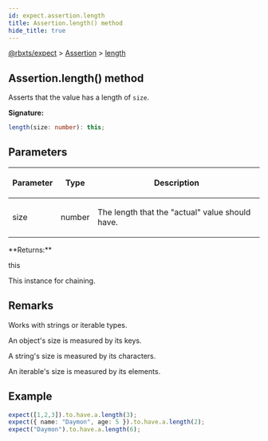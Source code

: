 ```yaml
---
id: expect.assertion.length
title: Assertion.length() method
hide_title: true
---
```


[@rbxts/expect](./expect.md) &gt; [Assertion](./expect.assertion.md) &gt; [length](./expect.assertion.length.md)

## Assertion.length() method

Asserts that the value has a length of `size`<!-- -->.

**Signature:**

```typescript
length(size: number): this;
```

## Parameters

<table><thead><tr><th>

Parameter


</th><th>

Type


</th><th>

Description


</th></tr></thead>
<tbody><tr><td>

size


</td><td>

number


</td><td>

The length that the "actual" value should have.


</td></tr>
</tbody></table>
**Returns:**

this

This instance for chaining.

## Remarks

Works with strings or iterable types.

An object's size is measured by its keys.

A string's size is measured by its characters.

An iterable's size is measured by its elements.

## Example


```ts
expect([1,2,3]).to.have.a.length(3);
expect({ name: "Daymon", age: 5 }).to.have.a.length(2);
expect("Daymon").to.have.a.length(6);
```
